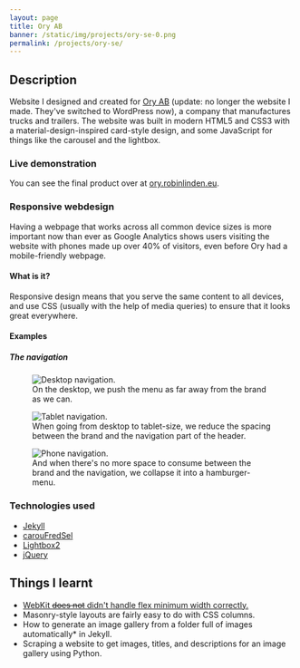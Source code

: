```yaml
---
layout: page
title: Ory AB
banner: /static/img/projects/ory-se-0.png
permalink: /projects/ory-se/
---
```


## Description

Website I designed and created for [Ory AB](http://www.ory.se)
(update: no longer the website I made. They've switched to WordPress now),
a company that manufactures trucks and trailers.
The website was built in modern HTML5 and CSS3 with a material-design-inspired card-style design,
and some JavaScript for things like the carousel and the lightbox.

### Live demonstration

You can see the final product over at [ory.robinlinden.eu](https://ory.robinlinden.eu).

### Responsive webdesign

Having a webpage that works across all common device sizes is more important now than ever as
Google Analytics shows users visiting the website with phones made up over 40% of visitors,
even before Ory had a mobile-friendly webpage.

#### What is it?

Responsive design means that you serve the same content to all devices,
and use CSS (usually with the help of media queries) to ensure that it looks great everywhere.

#### Examples

##### The navigation

<figure>
	<img alt="Desktop navigation."
         src="{{ site.baseurl }}/static/img/projects/ory-se/desktop-navigation.png"/>
	<figcaption>On the desktop, we push the menu as far away from the brand as we can.</figcaption>
</figure>


<figure>
	<img alt="Tablet navigation."
         src="{{ site.baseurl }}/static/img/projects/ory-se/tablet-navigation.png"/>
	<figcaption>When going from desktop to tablet-size,
    we reduce the spacing between the brand and the navigation part of the header.</figcaption>
</figure>


<figure>
	<img alt="Phone navigation."
         src="{{ site.baseurl }}/static/img/projects/ory-se/phone-navigation.png"/>
	<figcaption>And when there's no more space to consume between the brand and the navigation,
    we collapse it into a hamburger-menu.</figcaption>
</figure>
<p></p>

### Technologies used

* [Jekyll](https://jekyllrb.com/)
* [carouFredSel](https://github.com/gilbitron/carouFredSel)
* [Lightbox2](https://github.com/lokesh/lightbox2)
* [jQuery](https://jquery.com/)

## Things I learnt

* [WebKit ~~does not~~ didn't handle flex minimum width correctly.](https://bugs.webkit.org/show_bug.cgi?id=136041)
* Masonry-style layouts are fairly easy to do with CSS columns.
* How to generate an image gallery from a folder full of images automatically* in Jekyll.
* Scraping a website to get images, titles, and descriptions for an image gallery using Python.
